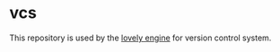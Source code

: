 # vcs

This repository is used by the [lovely engine](https://github.com/vinnyhorgan/lovely-engine) for version control system.
